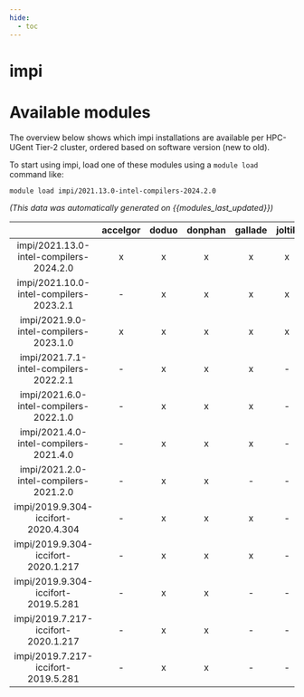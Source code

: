 ```yaml
---
hide:
  - toc
---
```


impi
====

# Available modules


The overview below shows which impi installations are available per HPC-UGent Tier-2 cluster, ordered based on software version (new to old).

To start using impi, load one of these modules using a `module load` command like:

```shell
module load impi/2021.13.0-intel-compilers-2024.2.0
```

*(This data was automatically generated on {{modules_last_updated}})*  

| |accelgor|doduo|donphan|gallade|joltik|shinx|skitty|
| :---: | :---: | :---: | :---: | :---: | :---: | :---: | :---: |
|impi/2021.13.0-intel-compilers-2024.2.0|x|x|x|x|x|x|x|
|impi/2021.10.0-intel-compilers-2023.2.1|-|x|x|x|x|x|x|
|impi/2021.9.0-intel-compilers-2023.1.0|x|x|x|x|x|x|x|
|impi/2021.7.1-intel-compilers-2022.2.1|-|x|x|x|-|-|-|
|impi/2021.6.0-intel-compilers-2022.1.0|-|x|x|x|-|x|-|
|impi/2021.4.0-intel-compilers-2021.4.0|-|x|x|x|-|-|-|
|impi/2021.2.0-intel-compilers-2021.2.0|-|x|x|-|-|-|-|
|impi/2019.9.304-iccifort-2020.4.304|-|x|x|x|-|-|-|
|impi/2019.9.304-iccifort-2020.1.217|-|x|x|x|-|-|-|
|impi/2019.9.304-iccifort-2019.5.281|-|x|x|-|-|-|-|
|impi/2019.7.217-iccifort-2020.1.217|-|x|x|-|-|-|-|
|impi/2019.7.217-iccifort-2019.5.281|-|x|x|-|-|-|-|
